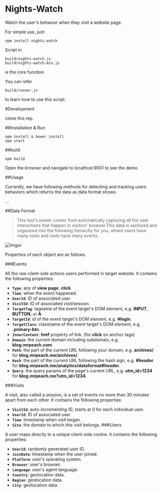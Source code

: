 Nights-Watch
============

Watch the user's behavior when they visit a website page.

For simple use, just:

    npm install nights-watch

Script in
	
	build/nights-watch.js
	build/nights-watch.min.js

is the core funciton

You can refer
	
	build/runner.js
	
to learn how to use this script.



#Development

clone this rep.

##Installation & Run

	npm install & bower install
	npm start

##build

	npm build

Open the browser and navigate to localhost:9001 to see the demo.

##Usage

Currently, we have following methods for detecting and tracking users behaviors which returns the data as data format shows.

...

##Data Format
> This tool's power comes from automatically capturing all the user interactions that happen in visitors' browser.This data is sanitized and organized into the following hierarchy for you, where users have many visits and visits have many events.

![Imgur](http://i.imgur.com/puakWWX.png?1)

Properties of each object are as follows.

###Events

All the raw client-side actions users performed in target website. It contains the following properties:

* **`Type`**: any of **view page**, **click**.
* **`Time`**: when the event happened.
* **`UserId`**: ID of associated user.
* **`VisitId`**: ID of associated visit/session.
* **`TargetTag`**: tagname of the event target's DOM element, e.g. **INPUT**, **BUTTON**, or **A**.
* **`TargetId`**: id of the event target's DOM element, e.g. **#login**.
* **`TargetClass`**: classname of the event target's DOM element, e.g. **.primary-btn**.
* **`InnerContent`**: **href** property of link. (for **click** on anchor tags)
* **`Domain`**: the current domain including subdomain, e.g. **blog.mrpeach.com**.
* **`Path`**: the part of the current URL following your domain, e.g. **archives/** for **blog.mrpeach.me/archives/**.
* **`Hash`**: the part of the current URL following the hash sign, e.g. **#header** for **blog.mrpeach.me/analytics/dataformat#header**.
* **`Query`**: the query params of the page's current URL, e.g. **utm_id=1234** for **blog.mrpeach.me?utm_id=1234**.

###Visits

A visit, also called a session, is a set of events no more than 30 minutes apart from each other. It contains the following properties:

* **`VisitId`**: auto-incrementing ID, starts at 0 for each individual user.
* **`UserId`**: ID of associated user.
* **`Time`**: timestamp when visit began.
* **`Site`**: the domain to which this visit belongs.
###Users

A user maps directly to a unique client-side cookie. It contains the following properties:

* **`UserId`**: randomly generated user ID.
* **`JoinDate`**: timestamp when the user joined.
* **`Platform`**: user's operating system.
* **`Browser`**: user's browser.
* **`Language`**: user's agent language.
* **`Country`**: geolocation data.
* **`Region`**: geolocation data.
* **`City`**: geolocation data.





